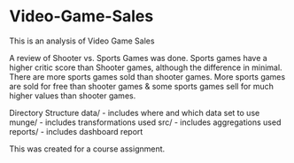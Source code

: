 # Video-Game-Sales
This is an analysis of Video Game Sales

A review of Shooter vs. Sports Games was done.
  Sports games have a higher critic score than Shooter games, although the difference in minimal.
  There are more sports games sold than shooter games.
  More sports games are sold for free than shooter games & some sports games sell for much higher values than shooter games.

Directory Structure
data/ - includes where and which data set to use
munge/ - includes transformations used
src/ - includes aggregations used
reports/ - includes dashboard report

This was created for a course assignment.
